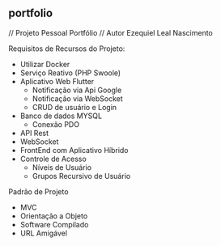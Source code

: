 ## portfolio
// Projeto Pessoal Portfólio
// Autor Ezequiel Leal Nascimento

Requisitos de Recursos do Projeto:

- Utilizar Docker
- Serviço Reativo (PHP Swoole)
- Aplicativo Web Flutter
    - Notificação via Api Google
    - Notificação via WebSocket
    - CRUD de usuário e Login
- Banco de dados MYSQL
    - Conexão PDO
- API Rest 
- WebSocket
- FrontEnd com Aplicativo Híbrido
- Controle de Acesso
    - Níveis de Usuário
    - Grupos Recursivo de Usuário

Padrão de Projeto
- MVC
- Orientação a Objeto
- Software Compilado
- URL Amigável
